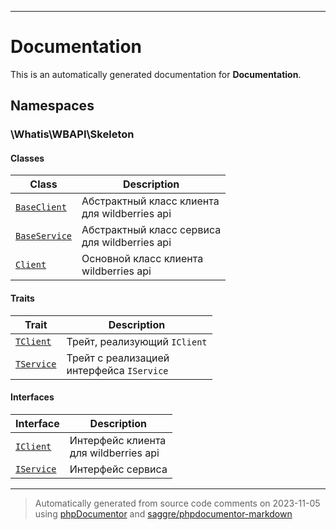 
***

# Documentation



This is an automatically generated documentation for **Documentation**.


## Namespaces


### \Whatis\WBAPI\Skeleton

#### Classes

| Class | Description |
|-------|-------------|
| [`BaseClient`](./classes/Whatis/WBAPI/Skeleton/BaseClient.md) | Абстрактный класс клиента<br />для wildberries api|
| [`BaseService`](./classes/Whatis/WBAPI/Skeleton/BaseService.md) | Абстрактный класс сервиса<br />для wildberries api|
| [`Client`](./classes/Whatis/WBAPI/Skeleton/Client.md) | Основной класс клиента<br />wildberries api|


#### Traits

| Trait | Description |
|-------|-------------|
| [`TClient`](./classes/Whatis/WBAPI/Skeleton/TClient.md) | Трейт, реализующий `IClient`|
| [`TService`](./classes/Whatis/WBAPI/Skeleton/TService.md) | Трейт с реализацией<br />интерфейса `IService`|



#### Interfaces

| Interface | Description |
|-----------|-------------|
| [`IClient`](./classes/Whatis/WBAPI/Skeleton/IClient.md) | Интерфейс клиента<br />для wildberries api|
| [`IService`](./classes/Whatis/WBAPI/Skeleton/IService.md) | Интерфейс сервиса|



***
> Automatically generated from source code comments on 2023-11-05 using [phpDocumentor](http://www.phpdoc.org/) and [saggre/phpdocumentor-markdown](https://github.com/Saggre/phpDocumentor-markdown)
